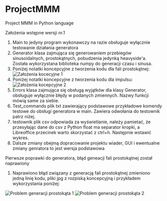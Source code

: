 # ProjectMMM
Project MMM in Python language 

Założenia wstępne wersji nr.1

1. Main to jedyny program wykonawczy na razie obsługuje wyłącznie testowanie działania generatora 
2. Generator klasa zajmująca się generowaniem przebiegów sinusoidalnych, prostokątnych, pobudzenia jedynką heavyside'a. Została wykorzystana biblioteka numpy do generacji czasu i sinusa.
3. Poniżej notatki koncepcyjne z tworzenia kodu dla fali prostokątnej:
![Założenia kocecyjne 1](https://user-images.githubusercontent.com/83645103/161130352-936eeb16-f29d-4172-aa9a-e17feb0ef593.jpg)
4. Poniżej notatki koncepcyjne z tworzenia kodu dla impulsu:
![Założenia kocepcyjne 2](https://user-images.githubusercontent.com/83645103/161130372-8a7f9fc1-f285-4c7b-ab65-93de306381ea.jpg)
5. Errors klasa zajmująca się obsługą wyjątków dla klasy Generator, obsługuje wyłącznie błędy w podanych zmiennych. Nazwy funkcji mówią same za siebie.
6. Test_commands plik txt zawierający podstawowe przykładowe komendy testowe do obsługi generatora w main. Zawiera odwołania do testownik patrz niżej.
7. testownik plik csv odpowiada za wyświetlanie, należy pamietać, że przesyłając dane do csv z Python float ma separator kropki, a Libreoffice przecinek warto skorzystać z ctrl+h. Następnie wstawić wykres.
8. Dalsze zmiany obejmą dopracowanie projektu wiader, GUI i ewentualne zmiany genratora to jest wersja podstawowa


Pierwsze poprawki do generatora, błąd geneacji fali prostokątnej został naprawiony

1. Naprawiono błąd związany z generacją fali prostokątnej zmieniono jedną linię kodu, pliki jpg z rozpiską koncepcyjną i przykładem wykorzystania poniżej:

![Problem generacji prostokąta 1](https://user-images.githubusercontent.com/83645103/161130039-5cb8942d-6980-450c-9863-067b0b72cd56.jpg)
![Problem generacji prostokąta 2](https://user-images.githubusercontent.com/83645103/161130126-ba714f11-5b13-4612-9fb8-6ecbfbc32625.jpg)
